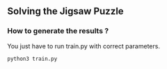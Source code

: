 ## Solving the Jigsaw Puzzle

### How to generate the results ?

You just have to run train.py with correct parameters. 

```bash
python3 train.py
```

